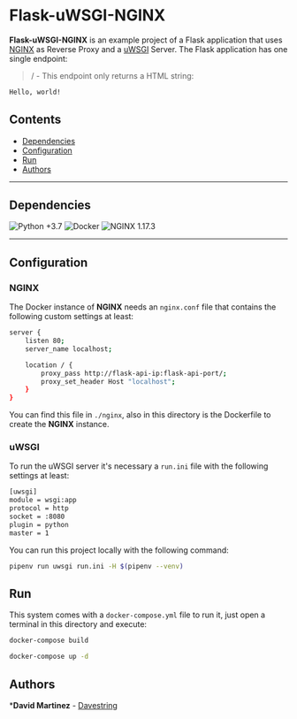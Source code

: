 # Flask-uWSGI-NGINX

**Flask-uWSGI-NGINX** is an example project of a Flask application that uses [NGINX](#NGINX) as Reverse Proxy and a [uWSGI](#uWSGI) Server. The Flask application has one single endpoint:

> / - This endpoint only returns a HTML string:

```bash
Hello, world!
```

## Contents

- [Dependencies](#dependencies)
- [Configuration](#configuration)
- [Run](#run)
- [Authors](#Authors)

---

## Dependencies

![Python +3.7](https://img.shields.io/badge/python-+3.7-blue.svg)
![Docker](https://img.shields.io/badge/docker-*-blue.svg)
![NGINX 1.17.3](https://img.shields.io/badge/nginx-*-green.svg)

---

## Configuration

### NGINX

The Docker instance of **NGINX** needs an `nginx.conf` file that contains the following custom settings at least:

```bash
server {
    listen 80;
    server_name localhost;

    location / {
        proxy_pass http://flask-api-ip:flask-api-port/;
        proxy_set_header Host "localhost";
    }
}
```

You can find this file in `./nginx`, also in this directory is the Dockerfile to create the **NGINX** instance.

### uWSGI

To run the uWSGI server it's necessary a `run.ini` file with the following settings at least:

```bash
[uwsgi]
module = wsgi:app
protocol = http
socket = :8080
plugin = python
master = 1
```

You can run this project locally with the following command:

```bash
pipenv run uwsgi run.ini -H $(pipenv --venv)
```

## Run

This system comes with a `docker-compose.yml` file to run it, just open a terminal in this directory and execute:

```bash
docker-compose build
```

```bash
docker-compose up -d
```

## Authors

***David Martinez** - [Davestring](https://github.com/Davestring)
